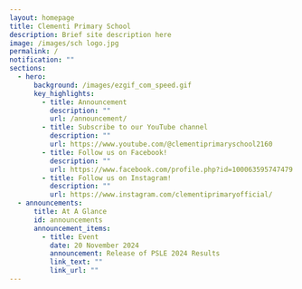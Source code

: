 ```yaml
---
layout: homepage
title: Clementi Primary School
description: Brief site description here
image: /images/sch logo.jpg
permalink: /
notification: ""
sections:
  - hero:
      background: /images/ezgif_com_speed.gif
      key_highlights:
        - title: Announcement
          description: ""
          url: /announcement/
        - title: Subscribe to our YouTube channel
          description: ""
          url: https://www.youtube.com/@clementiprimaryschool2160
        - title: Follow us on Facebook!
          description: ""
          url: https://www.facebook.com/profile.php?id=100063595747479
        - title: Follow us on Instagram!
          description: ""
          url: https://www.instagram.com/clementiprimaryofficial/
  - announcements:
      title: At A Glance
      id: announcements
      announcement_items:
        - title: Event
          date: 20 November 2024
          announcement: Release of PSLE 2024 Results
          link_text: ""
          link_url: ""
---
```

